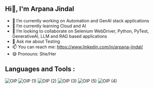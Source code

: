   ## Hi👋, I'm Arpana Jindal


  - 🔭 I’m currently working on Automation and GenAI stack applications
  - 🌱 I’m currently learning Cloud and AI 
  - 👯 I’m looking to collaborate on Selenium WebDriver, Python, PyTest, GenerativeAI, LLM and RAG based applications
  - 💬 Ask me about Testing
  - 📫 You can reach me: https://www.linkedin.com/in/arpana-jindal/
  - 😄 Pronouns: She/Her

<!--
- 🤔 I’m looking for help with ...
- ⚡ Fun fact: ...
-->

  ## Languages and Tools :
  ![OIP](https://github.com/user-attachments/assets/a418216b-4f2f-4936-880a-7be16a304dd3)
  ![OIP (1)](https://github.com/user-attachments/assets/db50ffd8-280a-4280-a146-32fbf43716e7)
![OIP (2)](https://github.com/user-attachments/assets/7287b99c-6f91-44d7-8d17-8e46494d5169)
![OIP (3)](https://github.com/user-attachments/assets/1a57bc55-14aa-4fb3-9ce8-5f857584b68d)
![OIP (5)](https://github.com/user-attachments/assets/81eaa6b1-0e48-4f24-9161-66ef9a335af2)
  ![OIP (4)](https://github.com/user-attachments/assets/56d83973-16bf-41aa-abd1-74f0f145980c)
